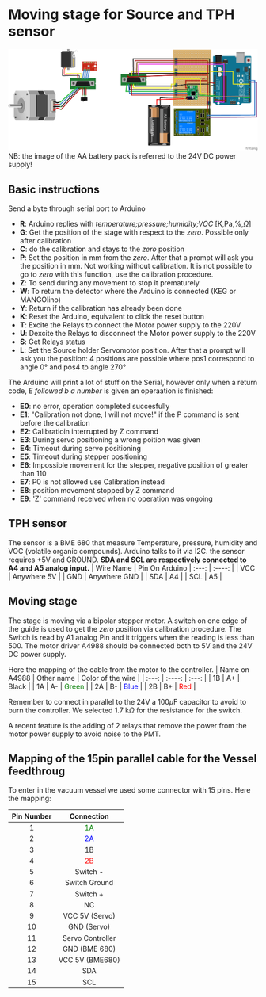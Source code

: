 # Moving stage for Source and TPH sensor

![alt text](Schetch_bb.png)
NB: the image of the AA battery pack is referred to the 24V DC power supply!

## Basic instructions
Send a byte through serial port to Arduino

- **R**: Arduino replies with *temperature;pressure;humidity;VOC* [K,Pa,%,$\Omega$]
- **G**: Get the position of the stage with respect to the *zero*. Possible only after calibration
- **C**: do the calibration and stays to the *zero* position
- **P**: Set the position in mm from the *zero*. After that a prompt will ask you the position in mm. Not working without calibration. It is not possible to go to *zero* with this function, use the calibration procedure.
- **Z**: To send during any movement to stop it prematurely
- **W**: To return the detector where the Arduino is connected (KEG or MANGOlino)
- **Y**: Return if the calibration has already been done
- **K**: Reset the Arduino, equivalent to click the reset button
- **T**: Excite the Relays to connect the Motor power supply to the 220V
- **U**: Dexcite the Relays to disconnect the Motor power supply to the 220V
- **S**: Get Relays status
- **L**: Set the Source holder Servomotor position. After that a prompt will ask you the position: 4 positions are possible where pos1 correspond to angle 0° and pos4 to angle 270°

The Arduino will print a lot of stuff on the Serial, however only when a return code, *E followed b a number* is given an operaation is finished:

- **E0**: no error, operation completed succesfully
- **E1**: "Calibration not done, I will not move!" if the P command is sent before the calibration
- **E2**: Calibratioin interrupted by Z command
- **E3**: During servo positioning a wrong poition was given
- **E4**: Timeout during servo positioning
- **E5**: Timeout during stepper positioning
- **E6**: Impossible movement for the stepper, negative position of greater than 110
- **E7**: P0 is not allowed use Calibration instead
- **E8**: position movement stopped by Z command
- **E9**: 'Z' command received when no operation was ongoing

## TPH sensor

The sensor is a BME 680 that measure Temperature, pressure, humidity and VOC (volatile organic compounds).
Arduino talks to it via I2C. the sensor requires +5V and GROUND. **SDA and SCL are respectively connected to A4 and A5 analog input.**
| Wire Name      | Pin On Arduino
| :---:        |    :----:   |
| VCC      | Anywhere 5V       |
| GND   | Anywhere GND        |
| SDA   | A4        |
| SCL   | A5        |

## Moving stage

The stage is moving via a bipolar stepper motor. A switch on one edge of the guide is used to get the *zero* position via calibration procedure.
The Switch is read by A1 analog Pin and it triggers when the reading is less than 500.
The motor driver A4988 should be connected both to 5V and the 24V DC power supply.

Here the mapping of the cable from the motor to the controller.
| Name on A4988      | Other name | Color of the wire     |
| :---:        |    :----:   |          :---: |
| 1B      | A+       | Black   |
| 1A   | A-        | <span style="color:green">Green</span>      |
| 2A   | B-        | <span style="color:blue">Blue</span>      |
| 2B   | B+        | <span style="color:red">Red</span>      |

Remember to connect in parallel to the 24V a 100$\mu$F capacitor to avoid to burn the controller.
We selected 1.7 k$\Omega$ for the resistance for the switch.

A recent feature is the adding of 2 relays that remove the power from the motor power supply to avoid noise to the PMT.

## Mapping of the 15pin parallel cable for the Vessel feedthroug

To enter in the vacuum vessel we used some connector with 15 pins. Here the mapping:

| Pin Number      | Connection |
| :---:        |    :----:   |
| 1      | <span style="color:green">1A</span>       |
| 2      | <span style="color:blue">2A</span>       |
| 3      | 1B       |
| 4      | <span style="color:red">2B</span>       |
| 5      | Switch -       |
| 6      | Switch Ground       |
| 7      | Switch +       |
| 8      | NC      |
| 9      | VCC 5V (Servo)       |
| 10      | GND (Servo)       |
| 11     | Servo Controller       |
| 12      |  GND (BME 680)      |
| 13      | VCC 5V (BME680)       |
| 14      | SDA       |
| 15      | SCL       |